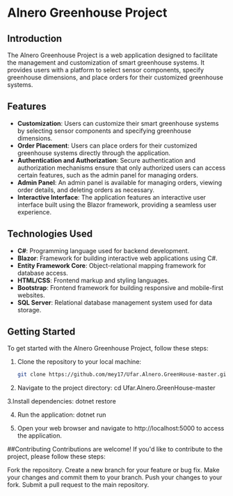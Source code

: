 # Alnero Greenhouse Project



## Introduction

The Alnero Greenhouse Project is a web application designed to facilitate the management and customization of smart greenhouse systems. It provides users with a platform to select sensor components, specify greenhouse dimensions, and place orders for their customized greenhouse systems.

## Features

- **Customization**: Users can customize their smart greenhouse systems by selecting sensor components and specifying greenhouse dimensions.
- **Order Placement**: Users can place orders for their customized greenhouse systems directly through the application.
- **Authentication and Authorization**: Secure authentication and authorization mechanisms ensure that only authorized users can access certain features, such as the admin panel for managing orders.
- **Admin Panel**: An admin panel is available for managing orders, viewing order details, and deleting orders as necessary.
- **Interactive Interface**: The application features an interactive user interface built using the Blazor framework, providing a seamless user experience.

## Technologies Used

- **C#**: Programming language used for backend development.
- **Blazor**: Framework for building interactive web applications using C#.
- **Entity Framework Core**: Object-relational mapping framework for database access.
- **HTML/CSS**: Frontend markup and styling languages.
- **Bootstrap**: Frontend framework for building responsive and mobile-first websites.
- **SQL Server**: Relational database management system used for data storage.

## Getting Started

To get started with the Alnero Greenhouse Project, follow these steps:

1. Clone the repository to your local machine:

   ```bash
   git clone https://github.com/mey17/Ufar.Alnero.GreenHouse-master.git
2. Navigate to the project directory:
   cd Ufar.Alnero.GreenHouse-master
   
3.Install dependencies:
  dotnet restore
  
4. Run the application:
   dotnet run

5. Open your web browser and navigate to http://localhost:5000 to access the application.

##Contributing
Contributions are welcome! If you'd like to contribute to the project, please follow these steps:

Fork the repository.
Create a new branch for your feature or bug fix.
Make your changes and commit them to your branch.
Push your changes to your fork.
Submit a pull request to the main repository.

